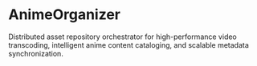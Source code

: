 # AnimeOrganizer
Distributed asset repository orchestrator for high-performance video transcoding, intelligent anime content cataloging, and scalable metadata synchronization.
